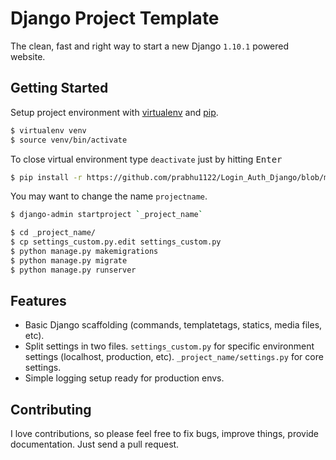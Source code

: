 # Django Project Template

The clean, fast and right way to start a new Django `1.10.1` powered website.

## Getting Started

Setup project environment with [virtualenv](https://virtualenv.pypa.io) and [pip](https://pip.pypa.io).

```bash
$ virtualenv venv
$ source venv/bin/activate
```
To close virtual environment type `deactivate` just by hitting <kbd>Enter<kbd>
```bash
$ pip install -r https://github.com/prabhu1122/Login_Auth_Django/blob/main/requirements.txt
```
You may want to change the name `projectname`.

```bash
$ django-admin startproject `_project_name`

$ cd _project_name/
$ cp settings_custom.py.edit settings_custom.py
$ python manage.py makemigrations
$ python manage.py migrate
$ python manage.py runserver

```

## Features

* Basic Django scaffolding (commands, templatetags, statics, media files, etc).
* Split settings in two files. `settings_custom.py` for specific environment settings (localhost, production, etc). `_project_name/settings.py` for core settings.
* Simple logging setup ready for production envs.

## Contributing

I love contributions, so please feel free to fix bugs, improve things, provide documentation. Just send a pull request.